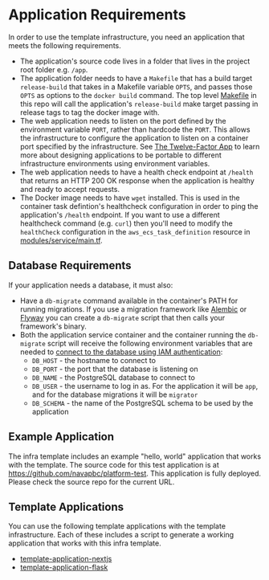 # Application Requirements

In order to use the template infrastructure, you need an application that meets the following requirements.

* The application's source code lives in a folder that lives in the project root folder e.g. `/app`.
* The application folder needs to have a `Makefile` that has a build target `release-build` that takes in a Makefile variable `OPTS`, and passes those `OPTS` as options to the `docker build` command. The top level [Makefile](/Makefile) in this repo will call the application's `release-build` make target passing in release tags to tag the docker image with.
* The web application needs to listen on the port defined by the environment variable `PORT`, rather than hardcode the `PORT`. This allows the infrastructure to configure the application to listen on a container port specified by the infrastructure. See [The Twelve-Factor App](https://12factor.net/) to learn more about designing applications to be portable to different infrastructure environments using environment variables.
* The web application needs to have a health check endpoint at `/health` that returns an HTTP 200 OK response when the application is healthy and ready to accept requests.
* The Docker image needs to have `wget` installed. This is used in the container task defintion's healthcheck configuration in order to ping the application's `/health` endpoint. If you want to use a different healthcheck command (e.g. `curl`) then you'll need to modify the `healthCheck` configuration in the `aws_ecs_task_definition` resource in [modules/service/main.tf](/infra/modules/service/main.tf).

## Database Requirements

If your application needs a database, it must also:

* Have a `db-migrate` command available in the container's PATH for running migrations. If you use a migration framework like [Alembic](https://alembic.sqlalchemy.org/) or [Flyway](https://flywaydb.org/) you can create a `db-migrate` script that then calls your framework's binary.
* Both the application service container and the container running the `db-migrate` script will receive the following environment variables that are needed to [connect to the database using IAM authentication](https://docs.aws.amazon.com/AmazonRDS/latest/UserGuide/UsingWithRDS.IAMDBAuth.Connecting.html):
  * `DB_HOST` - the hostname to connect to
  * `DB_PORT` - the port that the database is listening on
  * `DB_NAME` - the PostgreSQL database to connect to
  * `DB_USER` - the username to log in as. For the application it will be `app`, and for the database migrations it will be `migrator`
  * `DB_SCHEMA` - the name of the PostgreSQL schema to be used by the application

## Example Application

The infra template includes an example "hello, world" application that works with the template. The source code for this test application is at <https://github.com/navapbc/platform-test>. This application is fully deployed. Please check the source repo for the current URL.

## Template Applications

You can use the following template applications with the template infrastructure. Each of these includes a script to generate a working application that works with this infra template.

* [template-application-nextjs](https://github.com/navapbc/template-application-nextjs)
* [template-application-flask](https://github.com/navapbc/template-application-flask)
